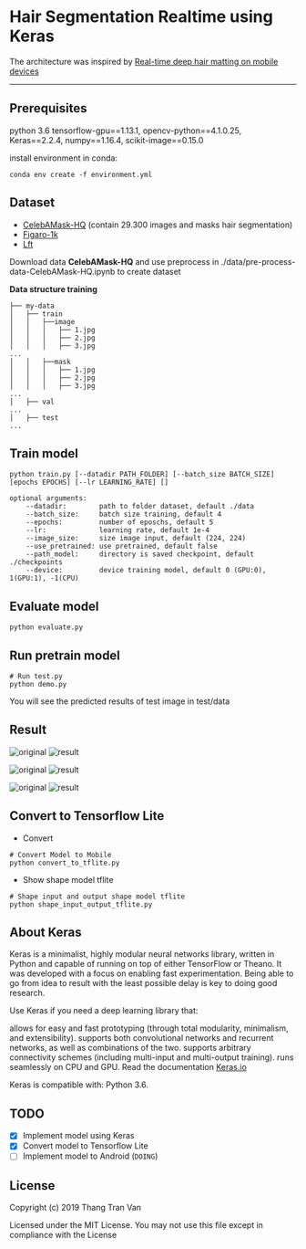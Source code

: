 # Hair Segmentation Realtime using Keras

The architecture was inspired by [Real-time deep hair matting on mobile devices](https://arxiv.org/pdf/1712.07168.pdf)

---

## Prerequisites
python 3.6 tensorflow-gpu==1.13.1, opencv-python==4.1.0.25, Keras==2.2.4, numpy==1.16.4, scikit-image==0.15.0

install environment in conda: 
```
conda env create -f environment.yml
```
## Dataset

* [CelebAMask-HQ](https://github.com/switchablenorms/CelebAMask-HQ) (contain 29.300 images and masks hair segmentation)
* [Figaro-1k](http://projects.i-ctm.eu/it/progetto/figaro-1k)
* [Lft](http://vis-www.cs.umass.edu/lfw/)

Download data **CelebAMask-HQ** and use preprocess in ./data/pre-process-data-CelebAMask-HQ.ipynb to create dataset

**Data structure training**
```
├── my-data
│   ├── train
│   │   ├──image
│   │   │   ├── 1.jpg
│   │   │   ├── 2.jpg
│   │   │   ├── 3.jpg
...
│   │   ├──mask
│   │   │   ├── 1.jpg
│   │   │   ├── 2.jpg
│   │   │   ├── 3.jpg
...
│   ├── val
...
│   ├── test
...
```


## Train model 

```shell script
python train.py [--datadir PATH_FOLDER] [--batch_size BATCH_SIZE] [epochs EPOCHS] [--lr LEARNING_RATE] []

optional arguments:
    --datadir:        path to folder dataset, default ./data
    --batch_size:     batch size training, default 4
    --epochs:         number of eposchs, default 5
    --lr:             learning rate, default 1e-4
    --image_size:     size image input, default (224, 224)
    --use_pretrained: use pretrained, default false
    --path_model:     directory is saved checkpoint, default ./checkpoints
    --device:         device training model, default 0 (GPU:0), 1(GPU:1), -1(CPU)          
```

## Evaluate model

```shell script
python evaluate.py
```

## Run pretrain model
```shell script
# Run test.py
python demo.py
```
You will see the predicted results of test image in test/data

## Result
![original](assets/input1.jpg)
![result](assets/output1.jpg)

![original](assets/input2.jpg)
![result](assets/output2.jpg)

![original](assets/input3.jpg)
![result](assets/output3.jpg)

## Convert to Tensorflow Lite
- Convert 
```shell script
# Convert Model to Mobile
python convert_to_tflite.py
```
- Show shape model tflite
```shell script
# Shape input and output shape model tflite 
python shape_input_output_tflite.py
```
## About Keras

Keras is a minimalist, highly modular neural networks library, written in Python and capable of running on top of either TensorFlow or Theano. It was developed with a focus on enabling fast experimentation. Being able to go from idea to result with the least possible delay is key to doing good research.

Use Keras if you need a deep learning library that:

allows for easy and fast prototyping (through total modularity, minimalism, and extensibility).
supports both convolutional networks and recurrent networks, as well as combinations of the two.
supports arbitrary connectivity schemes (including multi-input and multi-output training).
runs seamlessly on CPU and GPU.
Read the documentation [Keras.io](http://keras.io/)

Keras is compatible with: Python 3.6.

## TODO
- [x] Implement model using Keras 
- [x] Convert model to Tensorflow Lite
- [ ] Implement model to Android (``DOING``)

## License
Copyright (c) 2019 Thang Tran Van

Licensed under the MIT License. You may not use this file except in compliance with the License


